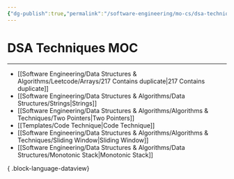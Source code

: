 ```yaml
---
{"dg-publish":true,"permalink":"/software-engineering/mo-cs/dsa-techniques-moc/","created":"2023-09-19T07:39:30.863-05:00","updated":"2023-09-19T07:39:59.288-05:00"}
---
```


# DSA Techniques MOC
---
- [[Software Engineering/Data Structures & Algorithms/Leetcode/Arrays/217 Contains duplicate\|217 Contains duplicate]]
- [[Software Engineering/Data Structures & Algorithms/Data Structures/Strings\|Strings]]
- [[Software Engineering/Data Structures & Algorithms/Algorithms & Techniques/Two Pointers\|Two Pointers]]
- [[Templates/Code Technique\|Code Technique]]
- [[Software Engineering/Data Structures & Algorithms/Algorithms & Techniques/Sliding Window\|Sliding Window]]
- [[Software Engineering/Data Structures & Algorithms/Data Structures/Monotonic Stack\|Monotonic Stack]]

{ .block-language-dataview}